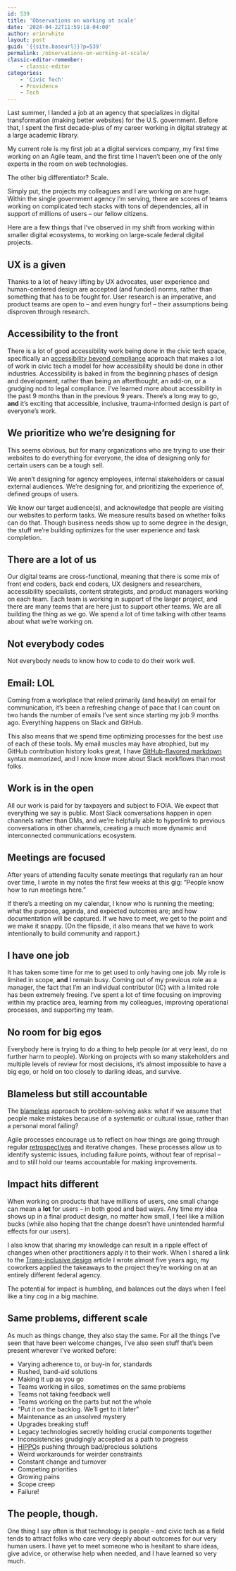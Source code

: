```yaml
---
id: 539
title: 'Observations on working at scale'
date: '2024-04-22T11:59:18-04:00'
author: erinrwhite
layout: post
guid: '{{site.baseurl}}?p=539'
permalink: /observations-on-working-at-scale/
classic-editor-remember:
    - classic-editor
categories:
    - 'Civic Tech'
    - Providence
    - Tech
---
```


Last summer, I landed a job at an agency that specializes in digital transformation (making better websites) for the U.S. government. Before that, I spent the first decade-plus of my career working in digital strategy at a large academic library.

My current role is my first job at a digital services company, my first time working on an Agile team, and the first time I haven’t been one of the only experts in the room on web technologies.

The other big differentiator? Scale.

Simply put, the projects my colleagues and I are working on are huge. Within the single government agency I’m serving, there are scores of teams working on complicated tech stacks with tons of dependencies, all in support of millions of users – our fellow citizens.

Here are a few things that I’ve observed in my shift from working within smaller digital ecosystems, to working on large-scale federal digital projects.

## UX is a given

Thanks to a lot of heavy lifting by UX advocates, user experience and human-centered design are accepted (and funded) norms, rather than something that has to be fought for. User research is an imperative, and product teams are open to – and even hungry for! – their assumptions being disproven through research.

## Accessibility to the front

There is a lot of good accessibility work being done in the civic tech space, specifically an [accessibility beyond compliance](https://adhoc.team/playbook-accessibility/) approach that makes a lot of work in civic tech a model for how accessibility should be done in other industries. Accessibility is baked in from the beginning phases of design and development, rather than being an afterthought, an add-on, or a grudging nod to legal compliance. I’ve learned more about accessibility in the past 9 months than in the previous 9 years. There’s a long way to go, **and** it’s exciting that accessible, inclusive, trauma-informed design is part of everyone’s work.

## We prioritize who we’re designing for

This seems obvious, but for many organizations who are trying to use their websites to do everything for everyone, the idea of designing only for certain users can be a tough sell.

We aren’t designing for agency employees, internal stakeholders or casual external audiences. We’re designing for, and prioritizing the experience of, defined groups of users.

We know our target audience(s), and acknowledge that people are visiting our websites to perform tasks. We measure results based on whether folks can do that. Though business needs show up to some degree in the design, the stuff we’re building optimizes for the user experience and task completion.

## There are a lot of us

Our digital teams are cross-functional, meaning that there is some mix of front end coders, back end coders, UX designers and researchers, accessibility specialists, content strategists, and product managers working on each team. Each team is working in support of the larger project, and there are many teams that are here just to support other teams. We are all building the thing as we go. We spend a lot of time talking with other teams about what we’re working on.

## Not everybody codes

Not everybody needs to know how to code to do their work well.

## Email: LOL

Coming from a workplace that relied primarily (and heavily) on email for communication, it’s been a refreshing change of pace that I can count on two hands the number of emails I’ve sent since starting my job 9 months ago. Everything happens on Slack and GitHub.

This also means that we spend time optimizing processes for the best use of each of these tools. My email muscles may have atrophied, but my GitHub contribution history looks great, I have [GitHub-flavored markdown](https://github.github.com/gfm/) syntax memorized, and I now know more about Slack workflows than most folks.

## Work is in the open

All our work is paid for by taxpayers and subject to FOIA. We expect that everything we say is public. Most Slack conversations happen in open channels rather than DMs, and we’re helpfully able to hyperlink to previous conversations in other channels, creating a much more dynamic and interconnected communications ecosystem.

## Meetings are focused

After years of attending faculty senate meetings that regularly ran an hour over time, I wrote in my notes the first few weeks at this gig: “People know how to run meetings here.”

If there’s a meeting on my calendar, I know who is running the meeting; what the purpose, agenda, and expected outcomes are; and how documentation will be captured. If we have to meet, we get to the point and we make it snappy. (On the flipside, it also means that we have to work intentionally to build community and rapport.)

## I have one job

It has taken some time for me to get used to only having one job. My role is limited in scope, **and** I remain busy. Coming out of my previous role as a manager, the fact that I’m an individual contributor (IC) with a limited role has been extremely freeing. I’ve spent a lot of time focusing on improving within my practice area, learning from my colleagues, improving operational processes, and supporting my team.

## No room for big egos

Everybody here is trying to do a thing to help people (or at very least, do no further harm to people). Working on projects with so many stakeholders and multiple levels of review for most decisions, it’s almost impossible to have a big ego, or hold on too closely to darling ideas, and survive.

## Blameless but still accountable

The [blameless](https://www.etsy.com/codeascraft/blameless-postmortems) approach to problem-solving asks: what if we assume that people make mistakes because of a systematic or cultural issue, rather than a personal moral failing?

Agile processes encourage us to reflect on how things are going through regular [retrospectives](https://en.wikipedia.org/wiki/Retrospective#Software_development) and iterative changes. These processes allow us to identify systemic issues, including failure points, without fear of reprisal – and to still hold our teams accountable for making improvements.

## Impact hits different

When working on products that have millions of users, one small change can mean a **lot** for users – in both good and bad ways. Any time my idea shows up in a final product design, no matter how small, I feel like a million bucks (while also hoping that the change doesn’t have unintended harmful effects for our users).

I also know that sharing my knowledge can result in a ripple effect of changes when other practitioners apply it to their work. When I shared a link to the [Trans-inclusive design](https://alistapart.com/article/trans-inclusive-design/) article I wrote almost five years ago, my coworkers applied the takeaways to the project they’re working on at an entirely different federal agency.

The potential for impact is humbling, and balances out the days when I feel like a tiny cog in a big machine.

## Same problems, different scale

As much as things change, they also stay the same. For all the things I’ve seen that have been welcome changes, I’ve also seen stuff that’s been present wherever I’ve worked before:

- Varying adherence to, or buy-in for, standards
- Rushed, band-aid solutions
- Making it up as you go
- Teams working in silos, sometimes on the same problems
- Teams not taking feedback well
- Teams working on the parts but not the whole
- “Put it on the backlog. We’ll get to it later”
- Maintenance as an unsolved mystery
- Upgrades breaking stuff
- Legacy technologies secretly holding crucial components together
- Inconsistencies grudgingly accepted as a path to progress
- [HIPPO](https://jeffgothelf.com/blog/highest-paid-persons-opinion/)s pushing through bad/precious solutions
- Weird workarounds for weirder constraints
- Constant change and turnover
- Competing priorities
- Growing pains
- Scope creep
- Failure!

## The people, though.

One thing I say often is that technology is people – and civic tech as a field tends to attract folks who care very deeply about outcomes for our very human users. I have yet to meet someone who is hesitant to share ideas, give advice, or otherwise help when needed, and I have learned so very much.